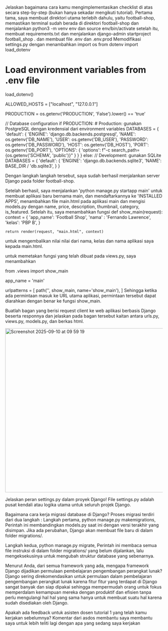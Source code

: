 Jelaskan bagaimana cara kamu mengimplementasikan checklist di atas secara step-by-step (bukan hanya sekadar mengikuti tutorial).
Pertama tama, saya membuat direktori utama terlebih dahulu, yaitu football-shop, memastikan terminal sudah berada di direktori football-shop dan menjalankan
python3 -m venv env
dan
source env/bin/activate
setelah itu, membuat requirements.txt dan menjalankan django-admin startproject football_shop . dan membuat file .env dan .env.prod
Memodifikasi settings.py dengan menambahkan 
import os
from dotenv import load_dotenv
# Load environment variables from .env file
load_dotenv()

ALLOWED_HOSTS = ["localhost", "127.0.0.1"]

PRODUCTION = os.getenv('PRODUCTION', 'False').lower() == 'true'

// Database configuration
if PRODUCTION:
    # Production: gunakan PostgreSQL dengan kredensial dari environment variables
    DATABASES = {
        'default': {
            'ENGINE': 'django.db.backends.postgresql',
            'NAME': os.getenv('DB_NAME'),
            'USER': os.getenv('DB_USER'),
            'PASSWORD': os.getenv('DB_PASSWORD'),
            'HOST': os.getenv('DB_HOST'),
            'PORT': os.getenv('DB_PORT'),
            'OPTIONS': {
                'options': f"-c search_path={os.getenv('SCHEMA', 'public')}"
            }
        }
    }
else:
    // Development: gunakan SQLite
    DATABASES = {
        'default': {
            'ENGINE': 'django.db.backends.sqlite3',
            'NAME': BASE_DIR / 'db.sqlite3',
        }
    }

Dengan langkah langkah tersebut, saya sudah berhasil menjalankan server Django pada folder football-shop.

Setelah berhasil, saya menjalankan 'python manage.py startapp main' untuk membuat aplikasi baru bernama main, dan mendaftarkannya ke 'INSTALLED APPS', menambahkan
file main.html pada aplikasi main dan mengisi models.py dengan name, price, description, thumbnail, category, is_featured.
Setelah itu, saya menambahkan fungsi
def show_main(request):
    context = {
        'app_name': 'Football Shop',
        'nama' : 'Fernando Lawrence',
        'kelas': 'PBP B',
    }

    return render(request, "main.html", context)

  untuk mengembalikan nilai nilai dari nama, kelas dan nama aplikasi saya kepada main.html.

  untuk memetakan fungsi yang telah dibuat pada views.py, saya menambahkan
  
from .views import show_main

app_name = 'main'

urlpatterns = [
    path('', show_main, name='show_main'),
]
Sehingga ketika ada permintaan masuk ke URL utama aplikasi, permintaan tersebut dapat diarahkan dengan benar ke fungsi show_main.

Buatlah bagan yang berisi request client ke web aplikasi berbasis Django beserta responnya dan jelaskan pada bagan tersebut kaitan antara urls.py, views.py, models.py, dan berkas html.

<img width="963" height="525" alt="Screenshot 2025-09-10 at 09 59 19" src="https://github.com/user-attachments/assets/59afaa92-d64f-4918-bcd2-bab18f16d1ff" />


Jelaskan peran settings.py dalam proyek Django!
File settings.py adalah pusat kendali atau logika utama untuk seluruh projek Django.

Bagaimana cara kerja migrasi database di Django?
Proses migrasi terdiri dari dua langkah :
Langkah pertama, python manage.py makemigrations, Perintah ini membandingkan models.py saat ini dengan versi terakhir yang disimpan. 
Jika ada perubahan, Django akan membuat file baru di dalam folder migrations/.

Langkah kedua, python manage.py migrate, Perintah ini membaca semua file instruksi di dalam folder migrations/ yang belum dijalankan, 
lalu mengeksekusinya untuk mengubah struktur database yang sebenarnya.


Menurut Anda, dari semua framework yang ada, mengapa framework Django dijadikan permulaan pembelajaran pengembangan perangkat lunak?
Django sering direkomendasikan untuk permulaan dalam pembelajaran pengembangan perangkat lunak karena fitur fitur yang terdapat di Django
sangat banyak dan siap dipakai sehingga mempermudah orang untuk fokus memperdalam kemampuan mereka dengan produktif dan efisien tanpa perlu
mengulangi hal hal yang sama hanya untuk membuat suatu hal karena sudah disediakan oleh Django.

Apakah ada feedback untuk asisten dosen tutorial 1 yang telah kamu kerjakan sebelumnya?
Komentar dari asdos membantu saya membantu saya untuk lebih teliti lagi dengan apa yang sedang saya kerjakan
